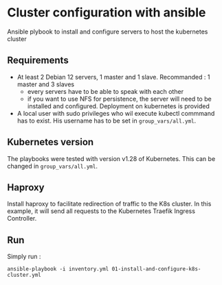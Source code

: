 # Cluster configuration with ansible

Ansible plybook to install and configure servers to host the kubernetes cluster

## Requirements
- At least 2 Debian 12 servers, 1 master and 1 slave. Recommanded : 1 master and 3 slaves
  - every servers have to be able to speak with each other
  - if you want to use NFS for persistence, the server will need to be installed and configured. Deployment on kubernetes is provided 
- A local user with sudo privileges who wil execute kubectl commmand has to exist. His username has to be set in `group_vars/all.yml`.

## Kubernetes version
The playbooks were tested with version v1.28 of Kubernetes.
This can be changed in `group_vars/all.yml`.

## Haproxy
Install haproxy to facilitate redirection of traffic to the K8s cluster.
In this example, it will send all requests to the Kubernetes Traefik Ingress Controller.

## Run
Simply run :
```
ansible-playbook -i inventory.yml 01-install-and-configure-k8s-cluster.yml
```

